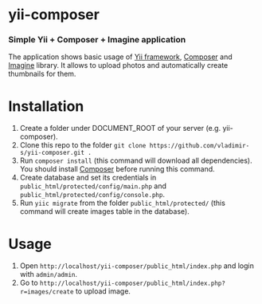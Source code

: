 yii-composer
============

### Simple Yii + Composer + Imagine application

The application shows basic usage of [Yii framework](http://www.yiiframework.com/), [Composer](http://getcomposer.org/) and [Imagine](https://github.com/avalanche123/Imagine) library. It allows to upload photos and automatically create thumbnails for them.

Installation
============

1. Create a folder under DOCUMENT_ROOT of your server (e.g. yii-composer).
2. Clone this repo to the folder `git clone https://github.com/vladimir-s/yii-composer.git .`
3. Run `composer install` (this command will download all dependencies). You should install [Composer](http://getcomposer.org/) before running this command.
3. Create database and set its credentials in `public_html/protected/config/main.php` and `public_html/protected/config/console.php`.
4. Run `yiic migrate` from the folder `public_html/protected/` (this command will create images table in the database).

Usage
=====

1. Open `http://localhost/yii-composer/public_html/index.php` and login with `admin/admin`.
2. Go to `http://localhost/yii-composer/public_html/index.php?r=images/create` to upload image.